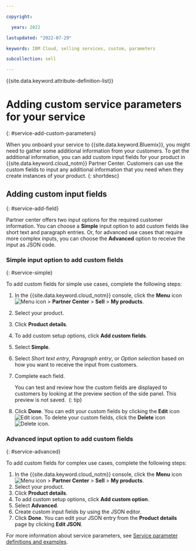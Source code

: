 ```yaml
---

copyright:

  years: 2022

lastupdated: "2022-07-29"

keywords: IBM Cloud, selling services, custom, parameters

subcollection: sell

---
```


{{site.data.keyword.attribute-definition-list}}


# Adding custom service parameters for your service 
{: #service-add-custom-parameters}

When you onboard your service to {{site.data.keyword.Bluemix}}, you might need to gather some additional information from your customers. To get the additional information, you can add custom input fields for your product in {{site.data.keyword.cloud_notm}} Partner Center. Customers can use the custom fields to input any additional information that you need when they create instances of your product. 
{: shortdesc}

## Adding custom input fields
{: #service-add-field}
 
Partner center offers two input options for the required customer information. You can choose a **Simple** input option to add custom fields like short text and paragraph entries. Or, for advanced use cases that require more complex inputs, you can choose the **Advanced** option to receive the input as JSON code. 

### Simple input option to add custom fields 
{: #service-simple}

To add custom fields for simple use cases, complete the following steps:

1. In the {{site.data.keyword.cloud_notm}} console, click the **Menu** icon ![Menu icon](../icons/icon_hamburger.svg "Menu") > **Partner Center** > **Sell** > **My products**.
1. Select your product.
1. Click **Product details**.
1. To add custom setup options, click **Add custom fields**.
1. Select **Simple**.
1. Select *Short text entry*, *Paragraph entry*, or *Option selection* based on how you want to receive the input from customers. 
1. Complete each field. 

   You can test and review how the custom fields are displayed to customers by looking at the preview section of the side panel. This preview is not saved. 
   {: tip}
   
1. Click **Done**. You can edit your custom fields by clicking the **Edit** icon ![Edit icon](../icons/edit-tagging.svg "Edit"). To delete your custom fields, click the **Delete** icon ![Delete icon](../../icons/delete.svg "Delete").

### Advanced input option to add custom fields
{: #service-advanced}

To add custom fields for complex use cases, complete the following steps:

1. In the {{site.data.keyword.cloud_notm}} console, click the **Menu** icon ![Menu icon](../icons/icon_hamburger.svg "Menu") > **Partner Center** > **Sell** > **My products**.
1. Select your product.
1. Click **Product details**.
1. To add custom setup options, click **Add custom option**.
1. Select **Advanced**.
1. Create custom input fields by using the JSON editor. 
1. Click **Done**. You can edit your JSON entry from the **Product details** page by clicking **Edit JSON**.

For more information about service parameters, see [Service parameter definitions and examples](/docs/sell?topic=sell-service_parameters_def_examples).

